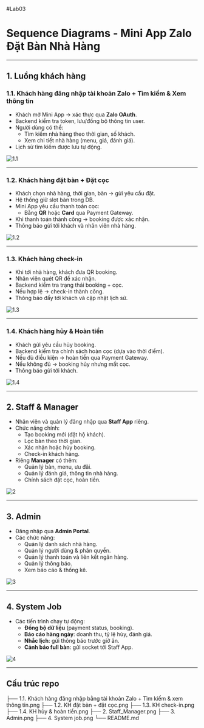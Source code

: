 #Lab03

# Sequence Diagrams - Mini App Zalo Đặt Bàn Nhà Hàng

---

## 1. Luồng khách hàng

### 1.1. Khách hàng đăng nhập tài khoản Zalo + Tìm kiếm & Xem thông tin

- Khách mở Mini App → xác thực qua **Zalo OAuth**.
- Backend kiểm tra token, lưu/đồng bộ thông tin user.
- Người dùng có thể:
  - Tìm kiếm nhà hàng theo thời gian, số khách.
  - Xem chi tiết nhà hàng (menu, giá, đánh giá).
- Lịch sử tìm kiếm được lưu tự động.

![1.1](1.1.%20Khách%20hàng%20đăng%20nhập%20bằng%20tài%20khoản%20Zalo%20+%20Tìm%20kiếm%20&%20xem%20thông%20tin.png)

---

### 1.2. Khách hàng đặt bàn + Đặt cọc

- Khách chọn nhà hàng, thời gian, bàn → gửi yêu cầu đặt.
- Hệ thống giữ slot bàn trong DB.
- Mini App yêu cầu thanh toán cọc:
  - Bằng **QR** hoặc **Card** qua Payment Gateway.
- Khi thanh toán thành công → booking được xác nhận.
- Thông báo gửi tới khách và nhân viên nhà hàng.

![1.2](1.2.%20KH%20đặt%20bàn%20+%20đặt%20cọc.png)

---

### 1.3. Khách hàng check-in

- Khi tới nhà hàng, khách đưa QR booking.
- Nhân viên quét QR để xác nhận.
- Backend kiểm tra trạng thái booking + cọc.
- Nếu hợp lệ → check-in thành công.
- Thông báo đẩy tới khách và cập nhật lịch sử.

![1.3](1.3.%20KH%20check-in.png)

---

### 1.4. Khách hàng hủy & Hoàn tiền

- Khách gửi yêu cầu hủy booking.
- Backend kiểm tra chính sách hoàn cọc (dựa vào thời điểm).
- Nếu đủ điều kiện → hoàn tiền qua Payment Gateway.
- Nếu không đủ → booking hủy nhưng mất cọc.
- Thông báo gửi tới khách.

![1.4](1.4.%20KH%20hủy%20&%20hoàn%20tiền.png)

---

## 2. Staff & Manager

- Nhân viên và quản lý đăng nhập qua **Staff App** riêng.
- Chức năng chính:
  - Tạo booking mới (đặt hộ khách).
  - Lọc bàn theo thời gian.
  - Xác nhận hoặc hủy booking.
  - Check-in khách hàng.
- Riêng **Manager** có thêm:
  - Quản lý bàn, menu, ưu đãi.
  - Quản lý đánh giá, thông tin nhà hàng.
  - Chính sách đặt cọc, hoàn tiền.

![2](2.%20Staff_Manager.png)

---

## 3. Admin

- Đăng nhập qua **Admin Portal**.
- Các chức năng:
  - Quản lý danh sách nhà hàng.
  - Quản lý người dùng & phân quyền.
  - Quản lý thanh toán và liên kết ngân hàng.
  - Quản lý thông báo.
  - Xem báo cáo & thống kê.

![3](3.%20Admin.png)

---

## 4. System Job

- Các tiến trình chạy tự động:
  - **Đồng bộ dữ liệu** (payment status, booking).
  - **Báo cáo hàng ngày**: doanh thu, tỷ lệ hủy, đánh giá.
  - **Nhắc lịch**: gửi thông báo trước giờ ăn.
  - **Cảnh báo full bàn**: gửi socket tới Staff App.

![4](4.%20System%20job.png)

---

## Cấu trúc repo

├── 1.1. Khách hàng đăng nhập bằng tài khoản Zalo + Tìm kiếm & xem thông tin.png
├── 1.2. KH đặt bàn + đặt cọc.png
├── 1.3. KH check-in.png
├── 1.4. KH hủy & hoàn tiền.png
├── 2. Staff_Manager.png
├── 3. Admin.png
├── 4. System job.png
└── README.md
